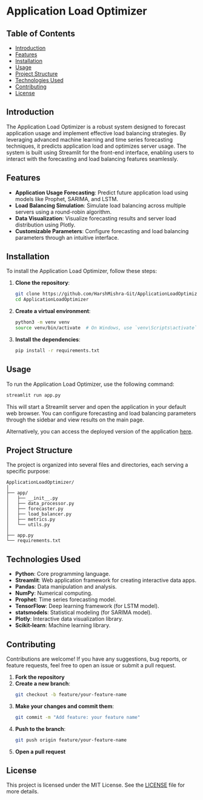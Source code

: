 # Application Load Optimizer

## Table of Contents
- [Introduction](#introduction)
- [Features](#features)
- [Installation](#installation)
- [Usage](#usage)
- [Project Structure](#project-structure)
- [Technologies Used](#technologies-used)
- [Contributing](#contributing)
- [License](#license)

## Introduction
The Application Load Optimizer is a robust system designed to forecast application usage and implement effective load balancing strategies. By leveraging advanced machine learning and time series forecasting techniques, it predicts application load and optimizes server usage. The system is built using Streamlit for the front-end interface, enabling users to interact with the forecasting and load balancing features seamlessly.

## Features
- **Application Usage Forecasting**: Predict future application load using models like Prophet, SARIMA, and LSTM.
- **Load Balancing Simulation**: Simulate load balancing across multiple servers using a round-robin algorithm.
- **Data Visualization**: Visualize forecasting results and server load distribution using Plotly.
- **Customizable Parameters**: Configure forecasting and load balancing parameters through an intuitive interface.

## Installation
To install the Application Load Optimizer, follow these steps:

1. **Clone the repository**:
    ```bash
    git clone https://github.com/HarshMishra-Git/ApplicationLoadOptimizer.git
    cd ApplicationLoadOptimizer
    ```

2. **Create a virtual environment**:
    ```bash
    python3 -m venv venv
    source venv/bin/activate  # On Windows, use `venv\Scripts\activate`
    ```

3. **Install the dependencies**:
    ```bash
    pip install -r requirements.txt
    ```

## Usage
To run the Application Load Optimizer, use the following command:
```bash
streamlit run app.py
```

This will start a Streamlit server and open the application in your default web browser. You can configure forecasting and load balancing parameters through the sidebar and view results on the main page.

Alternatively, you can access the deployed version of the application [here](https://applicationloadoptimizer.streamlit.app/).

## Project Structure
The project is organized into several files and directories, each serving a specific purpose:

```
ApplicationLoadOptimizer/
│
├── app/
│   ├── __init__.py
│   ├── data_processor.py
│   ├── forecaster.py
│   ├── load_balancer.py
│   ├── metrics.py
│   └── utils.py
│
├── app.py
└── requirements.txt
```

## Technologies Used
- **Python**: Core programming language.
- **Streamlit**: Web application framework for creating interactive data apps.
- **Pandas**: Data manipulation and analysis.
- **NumPy**: Numerical computing.
- **Prophet**: Time series forecasting model.
- **TensorFlow**: Deep learning framework (for LSTM model).
- **statsmodels**: Statistical modeling (for SARIMA model).
- **Plotly**: Interactive data visualization library.
- **Scikit-learn**: Machine learning library.

## Contributing
Contributions are welcome! If you have any suggestions, bug reports, or feature requests, feel free to open an issue or submit a pull request.

1. **Fork the repository**
2. **Create a new branch**:
    ```bash
    git checkout -b feature/your-feature-name
    ```
3. **Make your changes and commit them**:
    ```bash
    git commit -m "Add feature: your feature name"
    ```
4. **Push to the branch**:
    ```bash
    git push origin feature/your-feature-name
    ```
5. **Open a pull request**

## License
This project is licensed under the MIT License. See the [LICENSE](LICENSE) file for more details.
